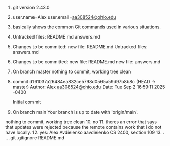 1. git version 2.43.0
2. user.name=Alex
   user.email=aa308524@ohio.edu
3. basically shows the common Git commands used in various situations.
4. Untracked files:
README.md
answers.md
5. Changes to be commited: 
new file: README.md
Untracked files:
answers.md
6. Changes to be committed: 
new file: README.md
new file: answers.md
7.  On branch master
nothing to commit, working tree clean
8. commit d161037a26484ea832ce5798d0565a59d97b8b8c (HEAD -> master)
Author: Alex <aa308524@ohio.edu>
Date:   Tue Sep 2 16:59:11 2025 -0400

    Initial commit
9. On branch main
Your branch is up to date with 'origin/main'.

nothing to commit, working tree clean
10. no
11. theres an error that says that updates were rejected because the remote contains work that i do not have locally.
12. yes:
Alex Avdieienko
aavdieienko
CS 2400, section 109
13. . .. .git .gitignore README.md